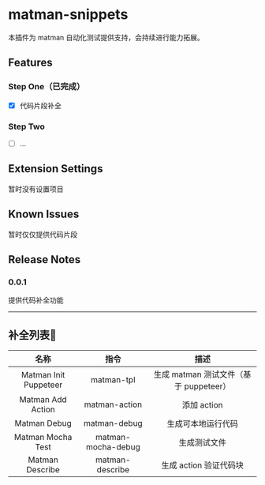 # matman-snippets

本插件为 matman 自动化测试提供支持，会持续进行能力拓展。

## Features

### Step One（已完成）

- [x] 代码片段补全

### Step Two

- [ ] ...

## Extension Settings

暂时没有设置项目

## Known Issues

暂时仅仅提供代码片段

## Release Notes

### 0.0.1

提供代码补全功能

-----------------------------------------------------------------------------------------------------------

## 补全列表

|         名称          |        指令        |                  描述                  |
| :-------------------: | :----------------: | :------------------------------------: |
| Matman Init Puppeteer |     matman-tpl     | 生成 matman 测试文件（基于 puppeteer） |
|   Matman Add Action   |   matman-action    |              添加 action               |
|     Matman Debug      |    matman-debug    |           生成可本地运行代码           |
|   Matman Mocha Test   | matman-mocha-debug |              生成测试文件              |
|    Matman Describe    |  matman-describe   |         生成 action 验证代码块         |


